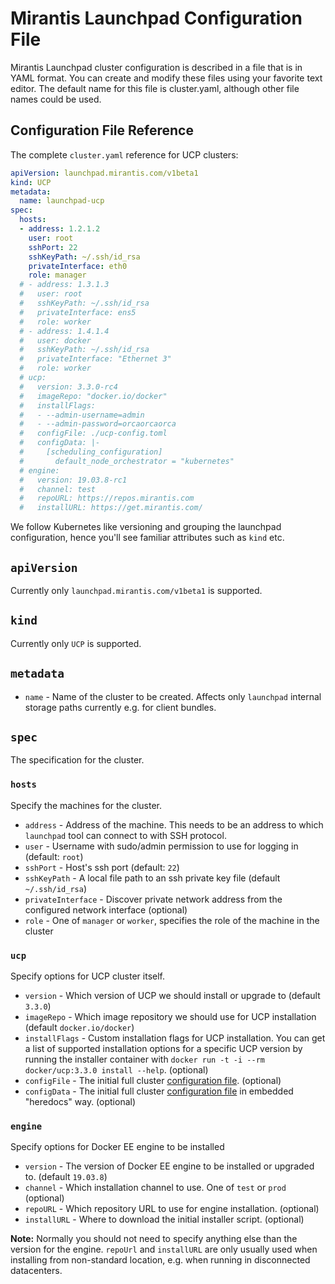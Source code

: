 # Mirantis Launchpad Configuration File

Mirantis Launchpad cluster configuration is described in a file that is in YAML format. You can create and modify these files using your favorite text editor. The default name for this file is cluster.yaml, although other file names could be used.

## Configuration File Reference

The complete `cluster.yaml` reference for UCP clusters:

```yaml
apiVersion: launchpad.mirantis.com/v1beta1
kind: UCP
metadata:
  name: launchpad-ucp
spec:
  hosts:
  - address: 1.2.1.2
    user: root
    sshPort: 22
    sshKeyPath: ~/.ssh/id_rsa
    privateInterface: eth0
    role: manager
  # - address: 1.3.1.3
  #   user: root
  #   sshKeyPath: ~/.ssh/id_rsa
  #   privateInterface: ens5
  #   role: worker
  # - address: 1.4.1.4
  #   user: docker
  #   sshKeyPath: ~/.ssh/id_rsa
  #   privateInterface: "Ethernet 3"
  #   role: worker
  # ucp:
  #   version: 3.3.0-rc4
  #   imageRepo: "docker.io/docker"
  #   installFlags:
  #   - --admin-username=admin
  #   - --admin-password=orcaorcaorca
  #   configFile: ./ucp-config.toml
  #   configData: |-
  #     [scheduling_configuration]
  #       default_node_orchestrator = "kubernetes"
  # engine:
  #   version: 19.03.8-rc1
  #   channel: test
  #   repoURL: https://repos.mirantis.com
  #   installURL: https://get.mirantis.com/
```

We follow Kubernetes like versioning and grouping the launchpad configuration, hence you'll see familiar attributes such as `kind` etc.

## `apiVersion`

Currently only `launchpad.mirantis.com/v1beta1` is supported.

## `kind`

Currently only `UCP` is supported.

## `metadata`

- `name` - Name of the cluster to be created. Affects only `launchpad` internal storage paths currently e.g. for client bundles.

## `spec`

The specification for the cluster.

### `hosts`

Specify the machines for the cluster.

- `address` - Address of the machine. This needs to be an address to which `launchpad` tool can connect to with SSH protocol.
- `user` - Username with sudo/admin permission to use for logging in (default: `root`)
- `sshPort` - Host's ssh port (default: `22`)
- `sshKeyPath` - A local file path to an ssh private key file (default `~/.ssh/id_rsa`)
- `privateInterface` - Discover private network address from the configured network interface (optional)
- `role` - One of `manager` or `worker`, specifies the role of the machine in the cluster

### `ucp`

Specify options for UCP cluster itself.

- `version` - Which version of UCP we should install or upgrade to (default `3.3.0`)
- `imageRepo` - Which image repository we should use for UCP installation (default `docker.io/docker`)
- `installFlags` - Custom installation flags for UCP installation. You can get a list of supported installation options for a specific UCP version by running the installer container with `docker run -t -i --rm docker/ucp:3.3.0 install --help`. (optional)
- `configFile` - The initial full cluster [configuration file](https://docs.docker.com/ee/ucp/admin/configure/ucp-configuration-file/). (optional)
- `configData` -  The initial full cluster [configuration file](https://docs.docker.com/ee/ucp/admin/configure/ucp-configuration-file/) in embedded "heredocs" way. (optional)

### `engine`
 
 Specify options for Docker EE engine to be installed

- `version` - The version of Docker EE engine to be installed or upgraded to. (default `19.03.8`)
- `channel` - Which installation channel to use. One of `test` or `prod` (optional)
- `repoURL` - Which repository URL to use for engine installation. (optional)
- `installURL` - Where to download the initial installer script. (optional)

**Note:** Normally you should not need to specify anything else than the version for the engine. `repoUrl` and `installURL` are only usually used when installing from non-standard location, e.g. when running in disconnected datacenters.

